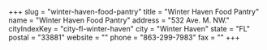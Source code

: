 +++
slug = "winter-haven-food-pantry"
title = "Winter Haven Food Pantry"
name = "Winter Haven Food Pantry"
address = "532 Ave. M. NW."
cityIndexKey = "city-fl-winter-haven"
city = "Winter Haven"
state = "FL"
postal = "33881"
website = ""
phone = "863-299-7983"
fax = ""
+++

